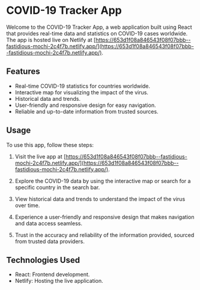 # COVID-19 Tracker App

Welcome to the COVID-19 Tracker App, a web application built using React that provides real-time data and statistics on COVID-19 cases worldwide. The app is hosted live on Netlify at [https://653d1f08a846543f08f07bbb--fastidious-mochi-2c4f7b.netlify.app/](https://653d1f08a846543f08f07bbb--fastidious-mochi-2c4f7b.netlify.app/).

## Features

- Real-time COVID-19 statistics for countries worldwide.
- Interactive map for visualizing the impact of the virus.
- Historical data and trends.
- User-friendly and responsive design for easy navigation.
- Reliable and up-to-date information from trusted sources.

## Usage

To use this app, follow these steps:

1. Visit the live app at [https://653d1f08a846543f08f07bbb--fastidious-mochi-2c4f7b.netlify.app/](https://653d1f08a846543f08f07bbb--fastidious-mochi-2c4f7b.netlify.app/).

2. Explore the COVID-19 data by using the interactive map or search for a specific country in the search bar.

3. View historical data and trends to understand the impact of the virus over time.

4. Experience a user-friendly and responsive design that makes navigation and data access seamless.

5. Trust in the accuracy and reliability of the information provided, sourced from trusted data providers.

## Technologies Used

- React: Frontend development.
- Netlify: Hosting the live application.


